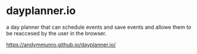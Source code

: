 # dayplanner.io
a day planner that can schedule events and save events and allowe them to be reaccesed by the user in the browser. 


https://andymmunro.github.io/dayplanner.io/


